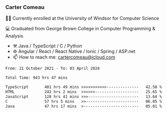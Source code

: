 ### Carter Comeau

🙋‍♂️ Currently enrolled at the University of Windsor for Computer Science

💻 Graduated from George Brown College in Computer Programming & Analysis

- ⚒️ Java / TypeScript / C / Python
- ⚙️ Angular / React / React Native / Ionic / Spring / ASP.net
- 📫 How to reach me: cartercomeau@icloud.com

<!--START_SECTION:waka-->

```txt
From: 21 October 2021 - To: 03 April 2024

Total Time: 943 hrs 47 mins

TypeScript       401 hrs 49 mins >>>>>>>>>>>--------------   42.58 %
HTML             242 hrs 2 mins  >>>>>>-------------------   25.65 %
JavaScript       128 hrs 41 mins >>>----------------------   13.64 %
C                57 hrs 5 mins   >>-----------------------   06.05 %
Java             47 hrs 17 mins  >------------------------   05.01 %
```

<!--END_SECTION:waka-->
